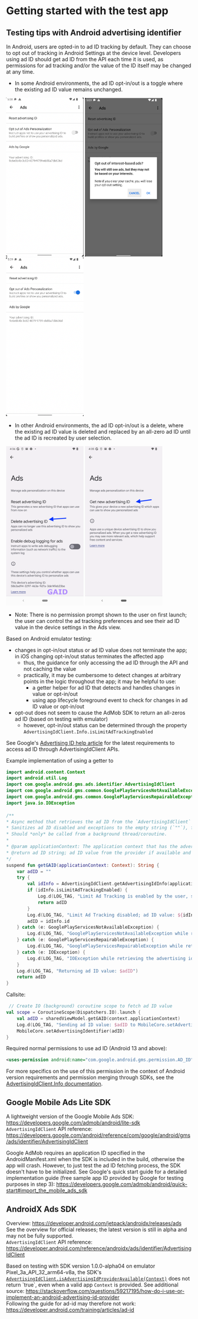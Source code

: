 # Getting started with the test app
## Testing tips with Android advertising identifier
In Android, users are opted-in to ad ID tracking by default. They can choose to opt out of tracking in Android Settings at the device level.
Developers using ad ID should get ad ID from the API each time it is used, as permissions for ad tracking and/or the value of the ID itself may be changed at any time.
- In some Android environments, the ad ID opt-in/out is a toggle where the existing ad ID value remains unchanged.

[<img src="./assets/old_adid_setting_optin.png" alt="Old ad ID settings page - opt-in state" width="210"/>](./assets/old_adid_setting_optin.png)
[<img src="./assets/old_adid_setting_optout_prompt.png" alt="Old ad ID settings page - opt-out prompt" width="210"/>](./assets/old_adid_setting_optout_prompt.png)
[<img src="./assets/old_adid_setting_optout.png" alt="Old ad ID settings page - opt-out state" width="210"/>](./assets/old_adid_setting_optout.png)

- In other Android environments, the ad ID opt-in/out is a delete, where the existing ad ID value is deleted and replaced by an all-zero ad ID until the ad ID is recreated by user selection.

[<img src="./assets/new_adid_setting_optin.png" alt="New ad ID settings page - opt-in state" width="210"/>](./assets/new_adid_setting_optin.png)
[<img src="./assets/new_adid_setting_optout.png" alt="New ad ID settings page - opt-out state" width="210"/>](./assets/new_adid_setting_optout.png)


- Note: There is no permission prompt shown to the user on first launch; the user can control the ad tracking preferences and see their ad ID value in the device settings in the Ads view.

Based on Android emulator testing:
- changes in opt-in/out status or ad ID value does not terminate the app; in iOS changing opt-in/out status terminates the affected app
    - thus, the guidance for only accessing the ad ID through the API and not caching the value
    - practically, it may be cumbersome to detect changes at arbitrary points in the logic throughout the app;
    it may be helpful to use:
        - a getter helper for ad ID that detects and handles changes in value or opt-in/out
        - using app lifecycle foreground event to check for changes in ad ID value or opt-in/out
- opt-out does not seem to cause the AdMob SDK to return an all-zeros ad ID (based on testing with emulator)
    - however, opt-in/out status can be determined through the property `AdvertisingIdClient.Info.isLimitAdTrackingEnabled`

See Google's [Advertising ID help article](https://support.google.com/googleplay/android-developer/answer/6048248?hl=en) for the latest requirements to access ad ID through AdvertisingIdClient APIs.

Example implementation of using a getter to 
```kotlin
import android.content.Context
import android.util.Log
import com.google.android.gms.ads.identifier.AdvertisingIdClient
import com.google.android.gms.common.GooglePlayServicesNotAvailableException
import com.google.android.gms.common.GooglePlayServicesRepairableException
import java.io.IOException

/**
* Async method that retrieves the ad ID from the `AdvertisingIdClient` (from Google's gms.ads SDK).
* Sanitizes ad ID disabled and exceptions to the empty string (`""`), for easy use with `MobileCore` ad ID APIs.
* Should *only* be called from a background thread/coroutine.
*
* @param applicationContext: The application context that has the advertising ID provider to obtain the ad ID from.
* @return ad ID string; ad ID value from the provider if available and tracking is allowed, empty string otherwise.
*/
suspend fun getGAID(applicationContext: Context): String {
    var adID = ""
    try {
        val idInfo = AdvertisingIdClient.getAdvertisingIdInfo(applicationContext)
        if (idInfo.isLimitAdTrackingEnabled) {
            Log.d(LOG_TAG, "Limit Ad Tracking is enabled by the user, setting ad ID to \"\"")
            return adID
        }
        Log.d(LOG_TAG, "Limit Ad Tracking disabled; ad ID value: ${idInfo.id}")
        adID = idInfo.id
    } catch (e: GooglePlayServicesNotAvailableException) {
        Log.d(LOG_TAG, "GooglePlayServicesNotAvailableException while retrieving the advertising identifier ${e.localizedMessage}")
    } catch (e: GooglePlayServicesRepairableException) {
        Log.d(LOG_TAG, "GooglePlayServicesRepairableException while retrieving the advertising identifier ${e.localizedMessage}")
    } catch (e: IOException) {
        Log.d(LOG_TAG, "IOException while retrieving the advertising identifier ${e.localizedMessage}")
    }
    Log.d(LOG_TAG, "Returning ad ID value: $adID")
    return adID
}
```
Callsite:
```kotlin
 // Create IO (background) coroutine scope to fetch ad ID value
val scope = CoroutineScope(Dispatchers.IO).launch {
    val adID = sharedViewModel.getGAID(context.applicationContext)
    Log.d(LOG_TAG, "Sending ad ID value: $adID to MobileCore.setAdvertisingIdentifier")
    MobileCore.setAdvertisingIdentifier(adID)
}
```

Required normal permissions to use ad ID (Android 13 and above):
```xml
<uses-permission android:name="com.google.android.gms.permission.AD_ID"/>
```
For more specifics on the use of this permission in the context of Android version requirements and permission merging through SDKs, see the [AdvertisingIdClient.Info documentation](https://developers.google.com/android/reference/com/google/android/gms/ads/identifier/AdvertisingIdClient.Info).




## Google Mobile Ads Lite SDK
A lightweight version of the Google Mobile Ads SDK: https://developers.google.com/admob/android/lite-sdk  
`AdvertisingIdClient` API reference: https://developers.google.com/android/reference/com/google/android/gms/ads/identifier/AdvertisingIdClient

Google AdMob requires an application ID specified in the AndroidManifest.xml when the SDK is included in the build, otherwise the app will crash. However, to just test the ad ID fetching process, the SDK doesn't have to be initialized. See Google's quick start guide for a detailed implementation guide (free sample app ID provided by Google for testing purposes in step 3): https://developers.google.com/admob/android/quick-start#import_the_mobile_ads_sdk

## AndroidX Ads SDK
Overview: https://developer.android.com/jetpack/androidx/releases/ads  
See the overview for official releases; the latest version is still in alpha and may not be fully supported.  
`AdvertisingIdClient` API reference: https://developer.android.com/reference/androidx/ads/identifier/AdvertisingIdClient  

Based on testing with SDK version 1.0.0-alpha04 on emulator Pixel_3a_API_32_arm64-v8a, the SDK's [`AdvertisingIdClient.isAdvertisingIdProviderAvailable(Context)`](https://developer.android.com/reference/androidx/ads/identifier/AdvertisingIdClient#isAdvertisingIdProviderAvailable(android.content.Context)) does not return `true`, even when a valid app `Context` is provided. See additional source: https://stackoverflow.com/questions/59217195/how-do-i-use-or-implement-an-android-advertising-id-provider  
Following the guide for ad-id may therefore not work: https://developer.android.com/training/articles/ad-id  
